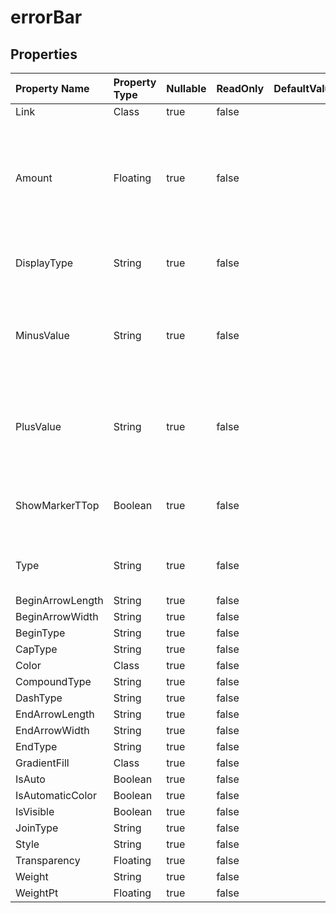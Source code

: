 # **errorBar**

 

## **Properties**

| Property Name | Property Type | Nullable |  ReadOnly | DefaultValue | Description | 
| :- | :- | :- |:- |  :- | :- |
|Link|Class|true|false |  ||
|Amount|Floating|true|false |  |Represents amount of error bar.                         The amount must be greater than or equal to zero.|
|DisplayType|String|true|false |  |Represents error bar display type.|
|MinusValue|String|true|false |  |Represents negative error amount when error bar type is Custom.|
|PlusValue|String|true|false |  |Represents positive error amount when error bar type is Custom.|
|ShowMarkerTTop|Boolean|true|false |  |Indicates if formatting error bars with a T-top.|
|Type|String|true|false |  |Represents error bar amount type.|
|BeginArrowLength|String|true|false |  ||
|BeginArrowWidth|String|true|false |  ||
|BeginType|String|true|false |  ||
|CapType|String|true|false |  ||
|Color|Class|true|false |  ||
|CompoundType|String|true|false |  ||
|DashType|String|true|false |  ||
|EndArrowLength|String|true|false |  ||
|EndArrowWidth|String|true|false |  ||
|EndType|String|true|false |  ||
|GradientFill|Class|true|false |  ||
|IsAuto|Boolean|true|false |  ||
|IsAutomaticColor|Boolean|true|false |  ||
|IsVisible|Boolean|true|false |  ||
|JoinType|String|true|false |  ||
|Style|String|true|false |  ||
|Transparency|Floating|true|false |  ||
|Weight|String|true|false |  ||
|WeightPt|Floating|true|false |  ||

